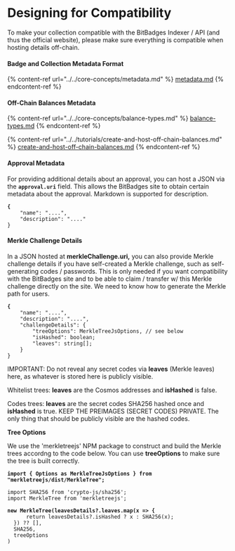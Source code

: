 # Designing for Compatibility

To make your collection compatible with the BitBadges Indexer / API (and thus the official website), please make sure everything is compatible when hosting details off-chain.

#### Badge and Collection Metadata Format

{% content-ref url="../../core-concepts/metadata.md" %}
[metadata.md](../../core-concepts/metadata.md)
{% endcontent-ref %}

#### Off-Chain Balances Metadata

{% content-ref url="../../core-concepts/balance-types.md" %}
[balance-types.md](../../core-concepts/balance-types.md)
{% endcontent-ref %}

{% content-ref url="../../tutorials/create-and-host-off-chain-balances.md" %}
[create-and-host-off-chain-balances.md](../../tutorials/create-and-host-off-chain-balances.md)
{% endcontent-ref %}

#### Approval Metadata

For providing additional details about an approval, you can host a JSON via the **`approval.uri`** field. This allows the BitBadges site to obtain certain metadata about the approval. Markdown is supported for description.

<pre><code><strong>{
</strong>    "name": "....",
    "description": "...."
}
</code></pre>

#### Merkle Challenge Details

In a JSON hosted at **merkleChallenge.uri,** you can also provide Merkle challenge details if you have self-created a Merkle challenge, such as self-generating codes / passwords. This is only needed if you want compatibility with the BitBadges site and to be able to claim / transfer w/ this Merkle challenge directly on the site. We need to know how to generate the Merkle path for users.

<pre class="language-typescript"><code class="lang-typescript"><strong>{
</strong>    "name": "....",
    "description": "....",
    "challengeDetails": {
        "treeOptions": MerkleTreeJsOptions, // see below
        "isHashed": boolean;
        "leaves": string[];
    }
}
</code></pre>

IMPORTANT: Do not reveal any secret codes via **leaves** (Merkle leaves) here, as whatever is stored here is publicly visible.

Whitelist trees: **leaves** are the Cosmos addresses and **isHashed** is false.

Codes trees: **leaves** are the secret codes SHA256 hashed once and **isHashed** is true. KEEP THE PREIMAGES (SECRET CODES) PRIVATE. The only thing that should be publicly visible are the hashed codes.

**Tree Options**

We use the 'merkletreejs' NPM package to construct and build the Merkle trees accordng to the code below. You can use **treeOptions** to make sure the tree is built correctly.

<pre class="language-typescript"><code class="lang-typescript"><strong>import { Options as MerkleTreeJsOptions } from "merkletreejs/dist/MerkleTree";
</strong></code></pre>

<pre class="language-typescript"><code class="lang-typescript">import SHA256 from 'crypto-js/sha256';
import MerkleTree from 'merkletreejs';

<strong>new MerkleTree(leavesDetails?.leaves.map(x => {
</strong>      return leavesDetails?.isHashed ? x : SHA256(x);
  }) ?? [],
  SHA256,
  treeOptions
)
</code></pre>
